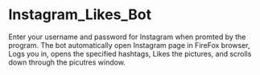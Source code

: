 # Instagram_Likes_Bot

Enter your username and password for Instagram when promted by the program. 
The bot automatically open Instagram page in FireFox browser, Logs you in, opens the specified hashtags, Likes the pictures, and scrolls down through the picutres window.
